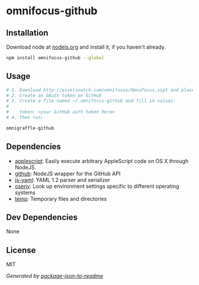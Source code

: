# omnifocus-github 



## Installation

Download node at [nodejs.org](http://nodejs.org) and install it, if you haven't already.

```sh
npm install omnifocus-github --global
```

## Usage

```sh
# 1. Download http://pixelsnatch.com/omnifocus/OmniFocus.scpt and place in ~/Library/Script Libraries
# 2. Create an OAuth token on GitHub
# 3. Create a file named ~/.omnifocus-github and fill in values:
#
#    token: <your GitHub auth token here>
# 4. Then run:

omnigraffle-github

```


## Dependencies

- [applescript](): Easily execute arbitrary AppleScript code on OS X through NodeJS.
- [github](https://github.com/mikedeboer/node-github): NodeJS wrapper for the GitHub API
- [js-yaml](https://github.com/nodeca/js-yaml): YAML 1.2 parser and serializer
- [osenv](https://github.com/isaacs/osenv): Look up environment settings specific to different operating systems
- [temp](https://github.com/bruce/node-temp): Temporary files and directories

## Dev Dependencies


None

## License

MIT

_Generated by [package-json-to-readme](https://github.com/zeke/package-json-to-readme)_
